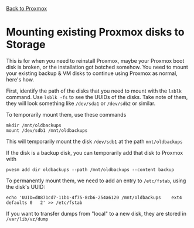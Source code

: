 [Back to Proxmox](README.md)

# Mounting existing Proxmox disks to Storage
This is for when you need to reinstall Proxmox, maybe your Proxmox boot disk is broken, or the installation got botched somehow. You need to mount your existing backup & VM disks to continue using Proxmox as normal, here's how.

First, identify the path of the disks that you need to mount with the `lsblk` command. Use `lsblk -fs` to see the UUIDs of the disks. Take note of them, they will look something like `/dev/sda1` or `/dev/sdb2` or similar.

To temporarily mount them, use these commands
```
mkdir /mnt/oldbackups
mount /dev/sdb1 /mnt/oldbackups
```
This will temporarily mount the disk `/dev/sdb1` at the path `mnt/oldbackups`

If the disk is a backup disk, you can temporarily add that disk to Proxmox with
```
pvesm add dir oldbackups --path /mnt/oldbackups --content backup
```

To permanently mount them, we need to add an entry to `/etc/fstab`, using the disk's UUID:
```
echo 'UUID=d8871cd7-11b1-4f75-8cb6-254a6120 /mnt/oldbackups    ext4    defaults 0   2' >> /etc/fstab
```

If you want to transfer dumps from "local" to a new disk, they are stored in `/var/lib/vz/dump`
